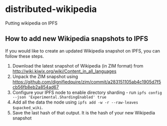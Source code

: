# distributed-wikipedia
Putting wikipedia on IPFS

## How to add new Wikipedia snapshots to IPFS

If you would like to create an updated Wikipedia snapshot on IPFS, you can follow these steps.

1. Download the latest snapshot of Wikipedia (in ZIM format) from http://wiki.kiwix.org/wiki/Content_in_all_languages
2. Unpack the ZIM snapshot using https://github.com/dignifiedquire/zim/commit/a283151105ab4c1905d7f5cb56fb8eb2a854ad67
3. Configure your IPFS node to enable directory sharding - run `ipfs config --json 'Experimental.ShardingEnabled' true`
3. Add all the data the node using `ipfs add -w -r --raw-leaves $upacked_wiki`.
4. Save the last hash of that output. It is the hash of your new Wikipedia snapshot
